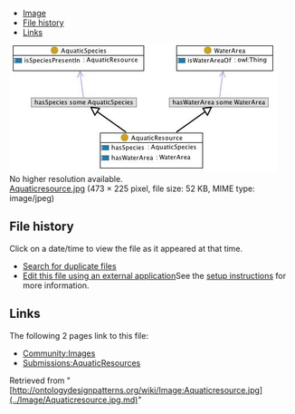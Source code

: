 * [Image](../Image/Aquaticresource.jpg.md#file)
* [File history](../Image/Aquaticresource.jpg.md#filehistory)
* [Links](../Image/Aquaticresource.jpg.md#filelinks)

[![Image:Aquaticresource.jpg](../images/c/c0/Aquaticresource.jpg)](../images/c/c0/Aquaticresource.jpg)  
No higher resolution available.  
[Aquaticresource.jpg](../images/c/c0/Aquaticresource.jpg)‎ (473 × 225 pixel, file size: 52 KB, MIME type: image/jpeg)

## File history

Click on a date/time to view the file as it appeared at that time.



  
* [Search for duplicate files](http://ontologydesignpatterns.org/wiki/Special:FileDuplicateSearch/Aquaticresource.jpg "Special:FileDuplicateSearch/Aquaticresource.jpg")
* [Edit this file using an external application](http://ontologydesignpatterns.org/wiki/index.php?title=Image:Aquaticresource.jpg&action=edit&externaledit=true&mode=file "Image:Aquaticresource.jpg")See the [setup instructions](http://www.mediawiki.org/wiki/Manual:External_editors "http://www.mediawiki.org/wiki/Manual:External_editors") for more information.

## Links



The following 2 pages link to this file:


* [Community:Images](../Community/Images.md "Community:Images")
* [Submissions:AquaticResources](../Submissions/AquaticResources.md "Submissions:AquaticResources")


Retrieved from "[http://ontologydesignpatterns.org/wiki/Image:Aquaticresource.jpg](../Image/Aquaticresource.jpg.md)"